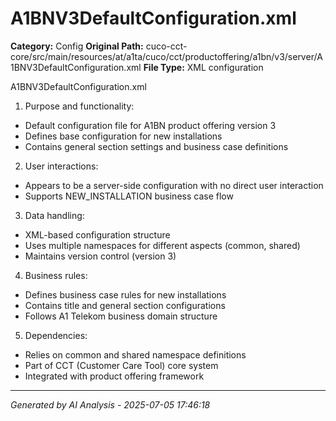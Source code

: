 # A1BNV3DefaultConfiguration.xml

**Category:** Config
**Original Path:** cuco-cct-core/src/main/resources/at/a1ta/cuco/cct/productoffering/a1bn/v3/server/A1BNV3DefaultConfiguration.xml
**File Type:** XML configuration

A1BNV3DefaultConfiguration.xml
1. Purpose and functionality:
- Default configuration file for A1BN product offering version 3
- Defines base configuration for new installations
- Contains general section settings and business case definitions

2. User interactions:
- Appears to be a server-side configuration with no direct user interaction
- Supports NEW_INSTALLATION business case flow

3. Data handling:
- XML-based configuration structure
- Uses multiple namespaces for different aspects (common, shared)
- Maintains version control (version 3)

4. Business rules:
- Defines business case rules for new installations
- Contains title and general section configurations
- Follows A1 Telekom business domain structure

5. Dependencies:
- Relies on common and shared namespace definitions
- Part of CCT (Customer Care Tool) core system
- Integrated with product offering framework

---
*Generated by AI Analysis - 2025-07-05 17:46:18*

